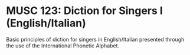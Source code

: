 # MUSC 123: Diction for Singers I (English/Italian)

Basic principles of diction for singers in English/Italian presented through the use of the International Phonetic Alphabet.
